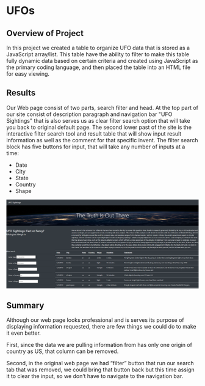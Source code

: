  
# UFOs

## Overview of Project
In this project we created a table to organize UFO data that is stored as a JavaScript array/list. This table have the ability to filter to make this table fully dynamic data based on certain criteria and created using JavaScript as the primary coding language, and then placed the table into an HTML file for easy viewing.

## Results
Our Web page consist of two parts, search filter and head. At the top part of our site consist of description paragraph and navigation bar "UFO Sightings" that is also serves us as clear filter search option that will take you back to original default page. The second lower past of the site is the interactive filter search tool and result table that will show input result information as well as the comment for that specific invent. The filter search block has five buttons for input, that will take any number of inputs at a time:

 - Date
 - City
 - State
 - Country
 - Shape

![Screenshot](https://github.com/kossakova/UFOs/blob/main/Static/IMG/Screenshot.png)

## Summary

Although our web page looks professional and is serves its purpose of displaying information requested, there are few things we could do to make it even better. 

First, since the data we are pulling information from has only one origin of country as US, that column can be removed. 

Second, in the original web page we had “filter” button that run our search tab that was removed, we could bring that button back but this time assign it to clear the input, so we don’t have to navigate to the navigation bar. 
